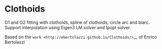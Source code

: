 Clothoids
=========

G1 and G2 fitting with clothoids, spline of clothoids, circle arc and
biarc. Support interpolation using Eigen3 LM solver and Ipopt solver.

Based on the `work <http://ebertolazzi.github.io/Clothoids/>`__ of Enrico Bertolazzi
